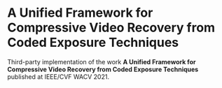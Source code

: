 # A Unified Framework for Compressive Video Recovery from Coded Exposure Techniques

Third-party implementation of the work **A Unified Framework for Compressive Video Recovery from Coded Exposure Techniques** published at IEEE/CVF WACV 2021.

